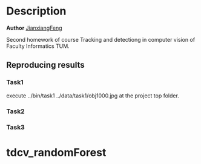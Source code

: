# Description

**Author** [JianxiangFeng](jianxiang.feng@tum.de)

Second homework of course Tracking and detectiong in computer vision of Faculty Informatics TUM.

## Reproducing results
### Task1
execute ../bin/task1 ../data/task1/obj1000.jpg at the project top folder.

### Task2


### Task3
# tdcv_randomForest
